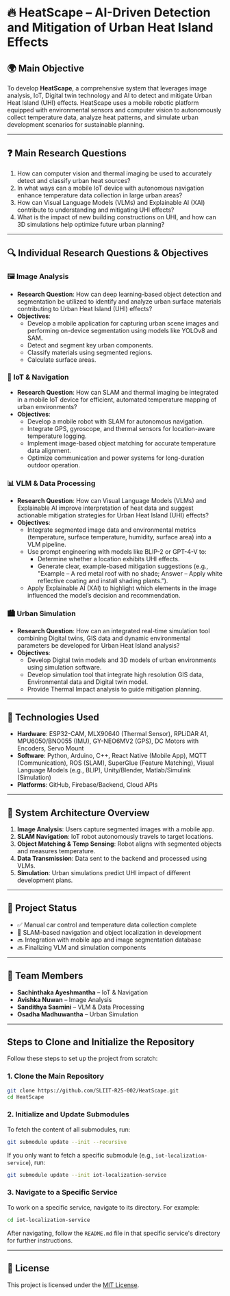 
# 🔥 HeatScape – AI-Driven Detection and Mitigation of Urban Heat Island Effects

## 🌍 Main Objective
To develop **HeatScape**, a comprehensive system that leverages image analysis, IoT, Digital twin technology and AI to detect and mitigate Urban Heat Island (UHI) effects. HeatScape uses a mobile robotic platform equipped with environmental sensors and computer vision to autonomously collect temperature data, analyze heat patterns, and simulate urban development scenarios for sustainable planning.

---

## ❓ Main Research Questions
1. How can computer vision and thermal imaging be used to accurately detect and classify urban heat sources?
2. In what ways can a mobile IoT device with autonomous navigation enhance temperature data collection in large urban areas?
3. How can Visual Language Models (VLMs) and Explainable AI (XAI) contribute to understanding and mitigating UHI effects?
4. What is the impact of new building constructions on UHI, and how can 3D simulations help optimize future urban planning?

---

## 🔍 Individual Research Questions & Objectives

### 🖼️ Image Analysis
- **Research Question**: How can deep learning-based object detection and segmentation be utilized to identify and analyze urban surface materials contributing to Urban Heat Island (UHI) effects?
- **Objectives**:
  - Develop a mobile application for capturing urban scene images and performing on-device segmentation using models like YOLOv8 and SAM.
  - Detect and segment key urban components.
  - Classify materials using segmented regions.
  - Calculate surface areas.


### 🔧 IoT & Navigation
- **Research Question**: How can SLAM and thermal imaging be integrated in a mobile IoT device for efficient, automated temperature mapping of urban environments?
- **Objectives**:
  - Develop a mobile robot with SLAM for autonomous navigation.
  - Integrate GPS, gyroscope, and thermal sensors for location-aware temperature logging.
  - Implement image-based object matching for accurate temperature data alignment.
  - Optimize communication and power systems for long-duration outdoor operation.

### 📊 VLM & Data Processing
- **Research Question**: How can Visual Language Models (VLMs) and Explainable AI improve interpretation of heat data and suggest actionable mitigation strategies for Urban Heat Island (UHI) effects?
- **Objectives**:
  - Integrate segmented image data and environmental metrics (temperature, surface temperature, humidity, surface area) into a VLM pipeline.
  - Use prompt engineering with models like BLIP-2 or GPT-4-V to:
    - Determine whether a location exhibits UHI effects.
    - Generate clear, example-based mitigation suggestions (e.g., "Example – A red metal roof with no shade; Answer – Apply white reflective coating and install shading plants.").
  - Apply Explainable AI (XAI) to highlight which elements in the image influenced the model’s decision and recommendation.

### 🏙️ Urban Simulation
- **Research Question**: How can an integrated real-time simulation tool combining Digital twins, GIS data and dynamic environmental parameters be developed for Urban Heat Island analysis?
- **Objectives**:
  - Develop Digital twin models and 3D models of urban environments using simulation software.
  - Develop simulation tool that integrate high resolution GIS data, Environmental data and Digital twin model. 
  - Provide Thermal Impact analysis to guide mitigation planning.

---

## 🔩 Technologies Used
- **Hardware**: ESP32-CAM, MLX90640 (Thermal Sensor), RPLiDAR A1, MPU6050/BNO055 (IMU), GY-NEO6MV2 (GPS), DC Motors with Encoders, Servo Mount
- **Software**: Python, Arduino, C++, React Native (Mobile App), MQTT (Communication), ROS (SLAM), SuperGlue (Feature Matching), Visual Language Models (e.g., BLIP), Unity/Blender, Matlab/Simulink (Simulation)
- **Platforms**: GitHub, Firebase/Backend, Cloud APIs

---

## 🧭 System Architecture Overview
1. **Image Analysis**: Users capture segmented images with a mobile app.
2. **SLAM Navigation**: IoT robot autonomously travels to target locations.
3. **Object Matching & Temp Sensing**: Robot aligns with segmented objects and measures temperature.
4. **Data Transmission**: Data sent to the backend and processed using VLMs.
5. **Simulation**: Urban simulations predict UHI impact of different development plans.

---

## 🚀 Project Status
- ✅ Manual car control and temperature data collection complete
- 🔄 SLAM-based navigation and object localization in development
- 🔜 Integration with mobile app and image segmentation database
- 🔜 Finalizing VLM and simulation components

---

## 👥 Team Members
- **Sachinthaka Ayeshmantha** – IoT & Navigation
- **Avishka Nuwan** – Image Analysis
- **Sandithya Sasmini** – VLM & Data Processing
- **Osadha Madhuwantha** – Urban Simulation

---

## Steps to Clone and Initialize the Repository

Follow these steps to set up the project from scratch:

### 1. Clone the Main Repository
```bash
git clone https://github.com/SLIIT-R25-002/HeatScape.git
cd HeatScape
```

### 2. Initialize and Update Submodules
To fetch the content of all submodules, run:
```bash
git submodule update --init --recursive
```

If you only want to fetch a specific submodule (e.g., `iot-localization-service`), run:
```bash
git submodule update --init iot-localization-service
```

### 3. Navigate to a Specific Service
To work on a specific service, navigate to its directory. For example:
```bash
cd iot-localization-service
```

After navigating, follow the `README.md` file in that specific service's directory for further instructions.

---

## 📄 License
This project is licensed under the [MIT License](LICENSE).
